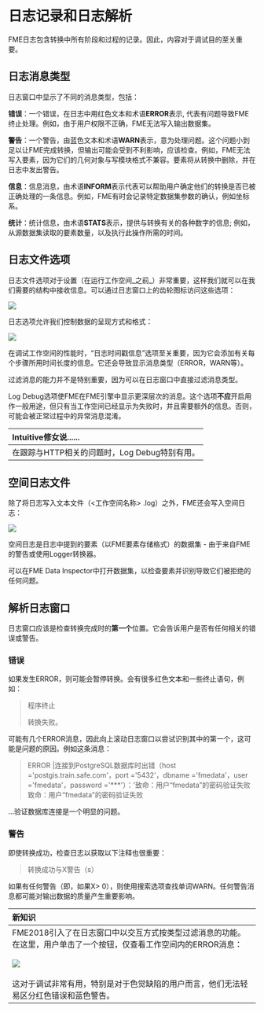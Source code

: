 # 日志记录和日志解析

FME日志包含转换中所有阶段和过程的记录。因此，内容对于调试目的至关重要。

## 日志消息类型

日志窗口中显示了不同的消息类型，包括：

**错误**：一个错误，在日志中用红色文本和术语**ERROR**表示, 代表有问题导致FME终止处理。例如，由于用户权限不正确，FME无法写入输出数据集。

**警告**：一个警告，由蓝色文本和术语**WARN**表示，意为处理问题。这个问题小到足以让FME完成转换，但输出可能会受到不利影响，应该检查。例如，FME无法写入要素，因为它们的几何对象与写模块格式不兼容。要素将从转换中删除，并在日志中发出警告。

**信息**：信息消息，由术语**INFORM**表示代表可以帮助用户确定他们的转换是否已被正确处理的一条信息。例如，FME有时会记录特定数据集参数的确认，例如坐标系。

**统计**：统计信息，由术语**STATS**表示，提供与转换有关的各种数字的信息; 例如，从源数据集读取的要素数量，以及执行此操作所需的时间。

## 日志文件选项

日志文件选项对于设置（在运行工作空间_之前_）非常重要，这样我们就可以在我们需要的结构中接收信息。可以通过日志窗口上的齿轮图标访问这些选项：

[![](../../.gitbook/assets/img5.046.logoptionsbutton.png)](https://github.com/safesoftware/FMETraining/blob/Desktop-Basic-2018/DesktopBasic5BestPractice/Images/Img5.046.LogOptionsButton.png)

日志选项允许我们控制数据的呈现方式和格式：

[![](../../.gitbook/assets/img5.047.loggeneralsettings.png)](https://github.com/safesoftware/FMETraining/blob/Desktop-Basic-2018/DesktopBasic5BestPractice/Images/Img5.047.LogGeneralSettings.png)

在调试工作空间的性能时，“日志时间戳信息”选项至关重要，因为它会添加有关每个步骤所用时间长度的信息。它还会导致显示消息类型（ERROR，WARN等）。

过滤消息的能力并不是特别重要，因为可以在日志窗口中直接过滤消息类型。

Log Debug选项使FME在FME引擎中显示更深层次的消息。这个选项**不应**开启用作一般用途，但只有当工作空间已经显示为失败时，并且需要额外的信息。否则，可能会被正常过程中的异常消息混淆。

|  Intuitive修女说...... |
| :--- |
|  在跟踪与HTTP相关的问题时，Log Debug特别有用。 |

## 空间日志文件

除了将日志写入文本文件（&lt;工作空间名称&gt; .log）之外，FME还会写入空间日志：

[![](../../.gitbook/assets/img5.048.spatiallogfile.png)](https://github.com/safesoftware/FMETraining/blob/Desktop-Basic-2018/DesktopBasic5BestPractice/Images/Img5.048.SpatialLogFile.png)

空间日志是日志中提到的要素（以FME要素存储格式）的数据集 - 由于来自FME的警告或使用Logger转换器。

可以在FME Data Inspector中打开数据集，以检查要素并识别导致它们被拒绝的任何问题。

## 解析日志窗口

日志窗口应该是检查转换完成时的**第一个**位置。它会告诉用户是否有任何相关的错误或警告。

### 错误

如果发生ERROR，则可能会暂停转换。会有很多红色文本和一些终止语句，例如：

> 程序终止
>
> 转换失败。

可能有几个ERROR消息，因此向上滚动日志窗口以尝试识别其中的第一个，这可能是问题的原因。例如这条消息：

> ERROR \|连接到PostgreSQL数据库时出错（host ='postgis.train.safe.com'，port ='5432'，dbname ='fmedata'，user ='fmedata'，password ='\*\*\*'）：'致命：用户“fmedata”的密码验证失败致命：用户“fmedata”的密码验证失败

...验证数据库连接是一个明显的问题。

### 警告

即使转换成功，检查日志以获取以下注释也很重要：

> 转换成功与X警告（s）

如果有任何警告（即，如果X&gt; 0），则使用搜索选项查找单词WARN。任何警告消息都可能对输出数据的质量产生重要影响。

|  新知识 |
| :--- |
|  FME2018引入了在日志窗口中以交互方式按类型过滤消息的功能。在这里，用户单击了一个按钮，仅查看工作空间内的ERROR消息：  <br><br> [![](../../.gitbook/assets/img5.049.interactivelogfiltering.png)](https://github.com/safesoftware/FMETraining/blob/Desktop-Basic-2018/DesktopBasic5BestPractice/Images/Img5.049.InteractiveLogFiltering.png) <br><br>这对于调试非常有用，特别是对于色觉缺陷的用户而言，他们无法轻易区分红色错误和蓝色警告。  |

